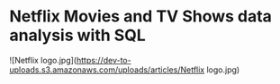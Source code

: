 #     Netflix Movies and TV Shows data analysis with SQL


![Netflix logo.jpg](https://dev-to-uploads.s3.amazonaws.com/uploads/articles/Netflix logo.jpg)

